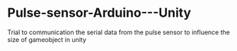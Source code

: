 # Pulse-sensor-Arduino---Unity
Trial to communication the serial data from the pulse sensor to influence the size of gameobject in unity
